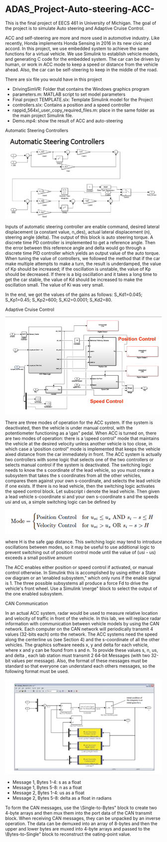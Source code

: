# ADAS_Project-Auto-steering-ACC-
This is the final project of EECS 461 in University of Michigan. The goal of the project is to simulate Auto steering and Adaptive Cruise Control.


[//]: # (Image References)

[image1]: ./picture/autosteering.png "Autosteering"
[image2]: ./picture/ACC.png "ACC"
[image3]: ./picture/acc_formulate.png "formulate"
[image4]: ./picture/CAN.png "CAN"



ACC and self-steering are more and more used in automotive industry. 
Like recently, Honda implements Honda Sensing in 2016 in its new civic and accord. 
In this project, we use embedded system to achieve the same functions for a virtual vehicle. 
We use Simulink to establish vehicle models, and generating C code for the embedded system. 
The car can be driven by human, or work in ACC mode to keep a speed or distance from the vehicle ahead. 
Also, the car can be self-steering to keep in the middle of the road.

There are six file you would have in this project

* DrivingSimVR: Folder that contains the Windows graphics program
* parameters.m: MATLAB script to set model parameters
* Final project TEMPLATE.slx: Template Simulink model for the Project
* controllers.slx: Contains a position and a speed controller
* rappid_564xl_user_copy_required_files.m: place in the same folder as the main project Simulink file.
* Demo.mp4: show the result of ACC and auto-steering


Automatic Steering Controllers

![alt text][image1]


Inputs of automatic steering controller are enable command, desired lateral displacement (a constant value, n_des), actual lateral displacement (n), steering angle (delta). The output of this block is auto steering torque. A discrete time PD controller is implemented to get a reference angle. Then the error between this reference angle and delta would go through a discrete time PID controller which yields an output value of the auto torque.
When tuning the value of controllers, we followed the method that if the car make multiple attempts to make a turn, the result is underdamped, the value of Kp should be increased; if the oscillation is unstable, the value of Kp should be decreased. If there is a big oscillation and it takes a long time to get the car stable, the value of Kd should be increased to make the oscillation small. The value of Ki was very small.

In the end, we got the values of the gains as follows:
S_Kd1=0.045; S_Kp1=0.45; S_Kp2=600; S_Ki2=0.0001; S_Kd2=80.

Adaptive Cruise Control

![alt text][image2]

There are three modes of operation for the ACC system. If the system is deactivated, then the vehicle is
under manual control, with the potentiometer functioning as a \gas" pedal. When ACC is turned on, there
are two modes of operation: there is a \speed control" mode that maintains the vehicle at the desired velocity
unless another vehicle is too close, in which case a \position control" mode is implemented that keeps the
vehicle aixed distance from the car immediately in front.
The ACC system is actually two controllers with some logic that selects one of the two controllers or selects
manual control if the system is deactivated. The switching logic needs to know the s coordinate of the lead
vehicle, so you must create a subsystem that takes the s coordinates from all the other vehicles, compares
them against your own s-coordinate, and selects the lead vehicle if one exists.
If there is no lead vehicle, then the switching logic activates the speed control block. Let subscript i denote
the lead vehicle. Then given a lead vehicle s-coordinate si and your own s-coordinate s and the speeds usi
and us, a simple switching logic can be defined by

![alt text][image3]

where H is the safe gap distance. This switching logic may tend to introduce oscillations between modes, so
it may be useful to use additional logic to prevent switching out of position control mode until the value of
(usi - us) exceeds a small positive amount

The ACC enables either position or speed control if activated, or manual control otherwise. In Simulink
this is accomplished by using either a State
ow diagram or an \enabled subsystem," which only runs if the
enable signal is 1. The three possible subsystems all produce a force Fd to drive the vehicle's front wheel.
Use a Simulink \merge" block to select the output of the one enabled subsystem.

CAN Communication

In an actual ACC system, radar would be used to measure relative location and velocity of traffic in front
of the vehicle. In this lab, we will replace radar information with communication between vehicle models by
using the CAN network. Each computer on the CAN network will periodically transmit 4 values (32-bits
each) onto the network. The ACC systems need the speed along the centerline us (see Section 4) and the
s-coordinate of all the other vehicles. The graphics software needs x, y and delta  for each vehicle, where x and
y can be found from s and n. To provide these values s, n, us, and delta , each lab station must transmit 2
64-bit Messages (with two 32-bit values per message). Also, the format of these messages must be standard
so that everyone can understand each others messages, so the following format must be used.

![alt text][image4]

* Message 1, Bytes 1-4: s as a float
* Message 1, Bytes 5-8: n as a float
* Message 2, Bytes 1-4: us as a float
* Message 2, Bytes 5-8: delta as a float in radians

To form the CAN messages, use the \Single-to-Bytes" block to create two 4-byte arrays and then mux them
into the port data of the CAN transmit block. When receiving CAN messages, they can be unpacked by an
inverse operation. The data can be demuxed into an array of 8-bytes and then the upper and lower bytes are
muxed into 4-byte arrays and passed to the \Bytes-to-Single" block to reconstruct the 
oating-point value.
